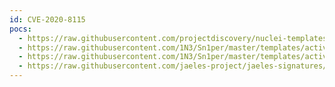 ```yaml
---
id: CVE-2020-8115
pocs:
  - https://raw.githubusercontent.com/projectdiscovery/nuclei-templates/master/cves/2020/CVE-2020-8115.yaml
  - https://raw.githubusercontent.com/1N3/Sn1per/master/templates/active/CVE-2020-8115_-_Revive_Adserver_XSS.py
  - https://raw.githubusercontent.com/1N3/Sn1per/master/templates/active/CVE-2020-8115_-_Revive_Adserver_XSS.sh
  - https://raw.githubusercontent.com/jaeles-project/jaeles-signatures/master/cves/revive-adserver-xss-cve-2020-8115.yaml
---
```

